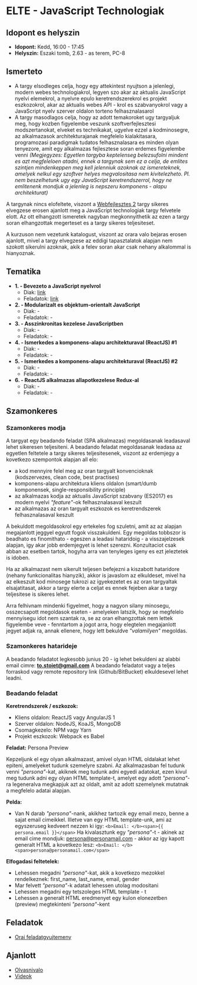 # **ELTE - JavaScript Technologiak**

## Idopont es helyszin
* **Idopont:** Kedd, 16:00 - 17:45
* **Helyszin:** Eszaki tomb, 2.63 - as terem, PC-8

## Ismerteto
* A targy elsodleges celja, hogy egy attekintest nyujtson a jelenlegi, modern webes technologiakrol,
legyen szo akar az aktualis JavaScript nyelvi elemekrol, a nyelvre epulo keretrendszerekrol es projekt eszkozokrol,
akar az aktualis webes API - krol es szabvanyokrol vagy a JavaScript nyelv szerver oldalon torteno felhasznalasarol
* A targy masodlagos celja, hogy az adott temakoroket ugy targyaljuk meg, hogy kozben figyelembe veszunk szoftverfejlesztesi
modszertanokat, elveket es technikakat, ugyelve ezzel a kodminosegre, az alkalmazasok architekturajanak megfelelo kialakitasara,
programozasi paradigmak tudatos felhasznalasara es minden olyan tenyezore, amit egy alkalmazas fejlesztese soran erdemes
figyelembe venni _(Megjegyzes: Egyetlen targyba keptelenseg belezsufolni mindent es azt megfeleloen atadni,
ennek a targynak sem ez a celja, de emlites szintjen mindenkeppen meg kell jelenniuk azoknak az ismereteknek, amelyek nelkul
egy szoftver helyes megvalositasa nem kivitelezheto. Pl. nem beszelhetunk ugy egy JavaScript keretrendszerrol,
hogy ne emlitenenk mondjuk a jelenleg is nepszeru komponens - alapu architekturat)_

A targynak nincs elofeltete, viszont a [Webfejlesztes 2](http://webprogramozas.inf.elte.hu/webfejl2.php) targy sikeres
elvegzese erosen ajanlott meg a JavaScript technologiak targy felvetele elott. Az ott elhangzott ismeretek nagyban
megkonnyithetik az ezen a targy soran elhangzottak megerteset es a targy sikeres teljesiteset.

A kurzuson nem vezetunk katalogust, viszont az orara valo bejaras erosen ajanlott, mivel a targy elvegzese az eddigi
tapasztalatok alapjan nem szokott sikerulni azoknak, akik a felev soran akar csak nehany alkalommal is hianyoznak.

## Tematika
* **1. - Bevezeto a JavaScript nyelvrol**
  * Diak: [link](http://slides.com/robertberetka/jstech-17)
  * Feladatok: [link](https://github.com/stoiet/elte-jstech-exercises/tree/master/lession01)
* **2. - Modularizalt es objektum-orientalt JavaScript**
  * Diak: -
  * Feladatok: -
* **3. - Asszinkronitas kezelese JavaScriptben**
  * Diak: -
  * Feladatok: -
* **4. - Ismerkedes a komponens-alapu architekturaval (ReactJS) #1**
  * Diak: -
  * Feladatok: -
* **5. - Ismerkedes a komponens-alapu architekturaval (ReactJS) #2**
  * Diak: -
  * Feladatok: -
* **6. - ReactJS alkalmazas allapotkezelese Redux-al**
  * Diak: -
  * Feladatok: -

## Szamonkeres

### Szamonkeres modja
A targyat egy beadando feladat (SPA alkalmazas) megoldasanak leadasaval lehet sikeresen teljesiteni.
A beadando feladat megoldasanak leadasa az egyetlen feltetele a targy sikeres teljesitesenek,
viszont az erdemjegy a kovetkezo szempontok alapjan all elo:
* a kod mennyire felel meg az oran targyalt konvencioknak (kodszervezes, clean code, best practises)
* komponens-alapu architektura kliens oldalon (smart/dumb komponensek, single-responsibility principle)
* az alkalmazas kodja az aktualis JavaScript szabvany (ES2017) es modern nyelvi *"feature"*-ok felhasznalasaval keszult
* az alkalmazas az oran targyalt eszkozok es keretrendszerek felhasznalasaval keszult

A bekuldott megoldasokrol egy ertekeles fog szuletni, amit az az alapjan megajanlott jeggyel egyutt fogok visszakuldeni.
Egy megoldas tobbszor is beadhato es finomithato - egeszen a leadasi hataridoig - a visszajelzesek alapjan, igy akar
jobb erdemjegyet is lehet szerezni. Konzultaciot csak abban az esetben tartok, hogyha arra van tenyleges igeny es ezt
jeleztetek is idoben.

Ha az alkalmazast nem sikerult teljesen befejezni a kiszabott hataridore (nehany funkcionalitas hianyzik),
akkor is javaslom az elkuldeset, mivel ha az elkeszult kod minosege tukrozi az igyekezetet es az oran targyaltak
elsajatitasat, akkor a targy elerte a celjat es ennek fejeben akar a targy teljesitese is sikeres lehet.

Arra felhivnam mindenki figyelmet, hogy a nagyon silany minosegu, osszecsapott megoldasok eseten - amelyeken latszik, hogy
se megfelelo mennyisegu idot nem szantak ra, se az oran elhangzottak nem lettek figyelembe veve - fenntartom a jogot arra,
hogy elegtelen megajanlott jegyet adjak ra, annak ellenere, hogy lett bekuldve *"valamilyen"* megoldas.

### Szamonkeres hatarideje
A beadando feladatot legkesobb junius 20 - ig lehet bekuldeni az alabbi email cimre: **to.stoiet@gmail.com**
A beadando feladatot vagy a teljes forraskod vagy remote repository link (Github/BitBucket) elkuldesevel
lehet leadni.

### Beadando feladat
**Keretrendszerek / eszkozok:**
* Kliens oldalon: ReactJS vagy AngularJS 1
* Szerver oldalon: NodeJS, KoaJS, MongoDB
* Csomagkezelo: NPM vagy Yarn
* Projekt eszkozok: Webpack es Babel

**Feladat:** Persona Preview

Kepzeljunk el egy olyan alkalmazast, amivel olyan HTML oldalakat lehet epiteni, amelyeket tudunk szemelyre szabni.
Az alkalmazasban fel tudunk venni *"persona"*-kat, akiknek meg tudunk adni egyedi adatokat, ezen kivul meg tudunk adni
egy olyan HTML template-t, amelyet egy adott *"persona"*-ra legeneralva megkapjuk azt az oldalt, amit az adott szemelynek
mutatnak a megfelelo adatai alapjan.

**Pelda:**
* Van N darab *"persona"*-nank, akikhez tartozik egy email mezo, benne a sajat email cimeikkel. Illetve van egy HTML template-unk,
ami az egyszeruseg kedveert nezzen ki igy: ```<b>Email: </b><span>{{ persona.email }}</span>```
Ha kivalasztunk egy *"persona"*-t - akinek az email cime mondjuk: persona@personamail.com - akkor az igy kapott generalt HTML
a kovetkezo lesz: ```<b>Email: </b><span>persona@personamail.com</span>```

**Elfogadasi feltetelek:**
* Lehessen megadni *"persona"*-kat, akik a kovetkezo mezokkel rendelkeznek: first_name, last_name, email, gender
* Mar felvett *"persona"*-k adatait lehessen utolag modositani
* Lehessen megadni egy tetszoleges HTML template - t
* Lehessen a generalt HTML eredmenyet egy kulon elonezetben (preview) megtekinteni *"persona"*-kent

## Feladatok
* [Orai feladatgyujtemeny](https://github.com/stoiet/elte-jstech-exercises)

## Ajanlott
* [Olvasnivalo](https://github.com/stoiet/elte-jstech-overview/blob/master/README.md)
* [Videok](https://github.com/stoiet/elte-jstech-overview/blob/master/VIDEOS.md)
